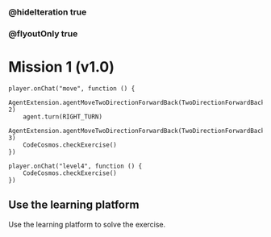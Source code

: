 ### @hideIteration true
### @flyoutOnly true
# Mission 1 (v1.0)

```blocks
player.onChat("move", function () {
    AgentExtension.agentMoveTwoDirectionForwardBack(TwoDirectionForwardBack.Forward, 2)
    agent.turn(RIGHT_TURN)
    AgentExtension.agentMoveTwoDirectionForwardBack(TwoDirectionForwardBack.Forward, 3)
    CodeCosmos.checkExercise()
})

```

```template
player.onChat("level4", function () {
    CodeCosmos.checkExercise()
})

```

## Use the learning platform
Use the learning platform to solve the exercise.